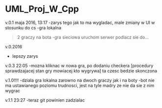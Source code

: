 # UML_Proj_W_Cpp


v.0.1
maja 2016, 13:17
-zarys tego jak to ma wygladac, male zmiany w UI w stosunku do cs
-gra lokalna
  >2 graczy
  >na bota
-gra sieciowa
  >uruchom serwer
  >podlacz sie do...

v.0.2016

- lepszy zarys

v.0.3
22:05
-mozna kliknac w nowa gra, po dodaniu checkera [procedury sprawdzajacej stan gry mowiacej kto wygrywa] 
ta czesc bedzie skonczona

v.1.0!!!!
-dziala gra lokalna zarowno na dwoch graczy jak i na boty
-bot nie ma ustawianego poziomu trudnosci, jest na tyle madry ze nie da sie z nim wygrac

v.1.1
23:27
-teraz git powinien zadzialac